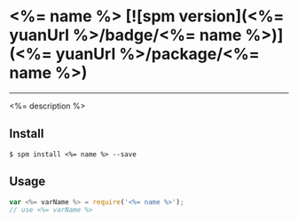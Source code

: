 # <%= name %> [![spm version](<%= yuanUrl %>/badge/<%= name %>)](<%= yuanUrl %>/package/<%= name %>)

---

<%= description %>

## Install

```
$ spm install <%= name %> --save
```

## Usage

```js
var <%= varName %> = require('<%= name %>');
// use <%= varName %>
```
